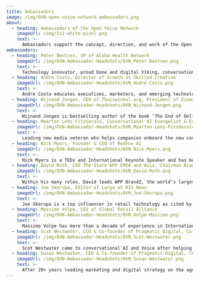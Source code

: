 ```yaml
---
title: Ambassadors
image: /img/OVN-open-voice-network-ambassadors.png
about:
  - heading: Ambassadors of the Open Voice Network
    imageUrl: /img/1x1-white-pixel.png
    text: >-
      Ambassadors support the concept, direction, and work of the Open Voice Network. Each with notable platforms and influence, they are important to the outreach of OVN through their public support and promotion.
ambassadors:
  - heading: Peter Bentsen, VP of Aloha Health Network
    imageUrl: /img/OVN-Ambassador-Headshots/OVN_Peter-Bentsen.png
    text: >-
      Technology innovator, proud Dane and digital Viking, conversational AI and digital health ambassador, patient-, privacy- and security advocate; Peter Bentsen is driven to enable AI for Healthcare & Life sciences, in particular, to enable scale efficiencies, free up frontline resources to focus on patient-centric, outcomes-based healthcare.
  - heading: Andre Costa, Director of Growth at Skilled Creative
    imageUrl: /img/OVN-Ambassador-Headshots/OVN_Andre-Costa.png
    text: >- 
      Andre Costa educates executives, marketers, and emerging technology professionals on the power of Voice as a channel and as a user interface. He is driven to always communicate what's possible today, what's the long-term vision, and leading with creative leadership.
  - heading: Wijnand Jongen, CEO of Thuiswinkel.org, President of Ecommerce Europe
    imageUrl: /img/OVN-Ambassador-Headshots/OVN_Wijnand-Jongen.png
    text: >-
      Wijnand Jongen is bestselling author of the book ‘The End of Online Shopping: the future of retail in an always connected world’ and highly sought-after keynote speaker alongside his work at the Dutch e-commerce association Thuiswinkel.org and Ecommerce Europe.
  - heading: Maarten Lens-FitzGerald, Conversational AI Evangelist & Executive Consultant
    imageUrl: /img/OVN-Ambassador-Headshots/OVN_Maarten-Lens-FitzGerald.png
    text: >-
      Leading new media veteran who helps companies onboard the new conversational channel. Founder of Project ZIlver: empower older adults with speech technology. Also founder of the Voice Commons: national, private by design, and open smart assistants for all. More at lens-fitzgerald.com.
  - heading: Nick Myers, Founder & CEO of RedFox AI
    imageUrl: /img/OVN-Ambassador-Headshots/OVN_Nick-Myers.png
    text: >-
      Nick Myers is a TEDx and International Keynote Speaker and has been featured in publications such as PR Daily, In Business Magazine, and the Journal of Digital & Social Media Marketing for his work with Artificial Intelligence and voice assistant technologies.
  - heading: David Roth, CEO The Store WPP EMEA and Asia, Chairman BrandZ and BAV Group
    imageUrl: /img/OVN-Ambassador-Headshots/OVN_David-Roth.png
    text: >-
      Within his many roles, David leads WPP BrandZ, the world’s largest brand equity study. He is a leading authority on digital, Artificial Intelligence and voice recognition in retail. David has authored a number of books and studies, including “A History of Retail in 100 Objects”; “The Third Era of Digital Retailing”; “Smart Shopping – How Artificial Intelligence is transforming the retail conversation” and has been featured on BBC, CCTV China, Phoenix TV China, CNBC, Yale, CKGSB and Cambridge Universities and The World Economic Forum, Davos.
  - heading: Joe Skorupa, Editor of Large at RIS News
    imageUrl: /img/OVN-Ambassador-Headshots/OVN_Joe-Skorupa.png
    text: >-
      Joe Skorupa is a top influencer in retail technology as cited by independent media, a frequent speaker at conferences and webinars, and his blog, Retail Insight, was named the top retail blog in the country in 2019 by Folio Magazine.
  - heading: Massimo Volpe, CEO of Global Retail Alliance
    imageUrl: /img/OVN-Ambassador-Headshots/OVN_Volpe-Massimo.png
    text: >-
      Massimo Volpe has more than a decade of experience in International Retail organizations, learning and innovation. As a citizen of the world, for work and passion, Massiamo dreams to apply his experience to unleash a real wave of inspiration on innovation in the Global Retail sector.
  - heading: Scot Westwater, CCO & Co-founder of Pragmatic Digital, Co-founder & Instructor of Voice Masters
    imageUrl: /img/OVN-Ambassador-Headshots/OVN_Scot-Westwater.png
    text: >-
      Scot Westwater came to conversational AI and Voice after helping clients succeed in the digital and user experience space for over 20 years. His commitment to helping enterprises use conversational AI to solve business problems and improve customer experience manifests itself in his support of OVN, his book (Voice Strategy), talks, articles, and online courses.
  - heading: Susan Westwater, CEO & Co-founder of Pragmatic Digital, Co-founder of Instructor at Voice Masters
    imageUrl: /img/OVN-Ambassador-Headshots/OVN_Susan-Westwater.png
    text: >-
      After 20+ years leading marketing and digital strategy on the agency and corporate side, Susan shifted her focus to helping organizations understand and capitalize on the opportunity that is conversational AI. She is committed to education through her numerous talks, articles, book (Voice Strategy), online education courses, and work as part of OVN.
---
```


